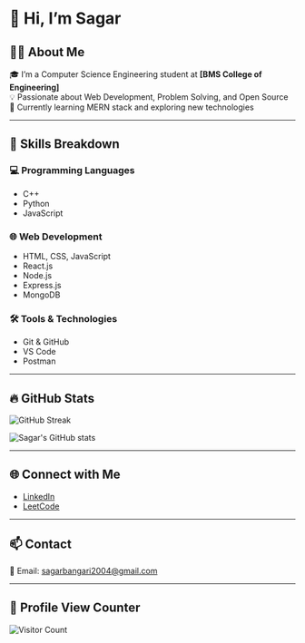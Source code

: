 # 👋 Hi, I’m Sagar

## 👨‍💻 About Me

🎓 I’m a Computer Science Engineering student at **[BMS College of Engineering]**  
💡 Passionate about Web Development, Problem Solving, and Open Source  
🚀 Currently learning MERN stack and exploring new technologies  

---

## 🚀 Skills Breakdown

### 💻 Programming Languages
- C++
- Python
- JavaScript

### 🌐 Web Development
- HTML, CSS, JavaScript
- React.js
- Node.js
- Express.js
- MongoDB

### 🛠 Tools & Technologies
- Git & GitHub
- VS Code
- Postman

---

## 🔥 GitHub Stats

<!-- GitHub Streak -->
![GitHub Streak](https://github-readme-streak-stats.herokuapp.com/?user=SagarBangari&theme=dark&hide_border=true)

<!-- GitHub Stats -->
![Sagar's GitHub stats](https://github-readme-stats.vercel.app/api?username=SagarBangari&show_icons=true&theme=dark)

---

## 🌐 Connect with Me

- [LinkedIn](https://www.linkedin.com/in/sagar-bangari)
- [LeetCode](https://leetcode.com/u/Sagar_Bangari)

---

## 📫 Contact

📧 Email: sagarbangari2004@gmail.com

---

## 🎨 Profile View Counter

![Visitor Count](https://komarev.com/ghpvc/?username=SagarBangari&style=flat-square&color=blue)

